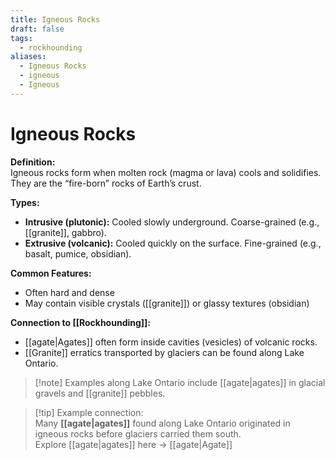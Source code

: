 ```yaml
---
title: Igneous Rocks
draft: false
tags:
  - rockhounding
aliases:
  - Igneous Rocks
  - igneous
  - Igneous
---
```

# Igneous Rocks

**Definition:**  
Igneous rocks form when molten rock (magma or lava) cools and solidifies. They are the “fire-born” rocks of Earth’s crust.

**Types:**  
- **Intrusive (plutonic):** Cooled slowly underground. Coarse-grained (e.g., [[granite]], gabbro).  
- **Extrusive (volcanic):** Cooled quickly on the surface. Fine-grained (e.g., basalt, pumice, obsidian).  

**Common Features:**  
- Often hard and dense  
- May contain visible crystals ([[granite]]) or glassy textures (obsidian)  

**Connection to [[Rockhounding]]:**  
- [[agate|Agates]] often form inside cavities (vesicles) of volcanic rocks.  
- [[Granite]] erratics transported by glaciers can be found along Lake Ontario.  

> [!note] Examples along Lake Ontario include [[agate|agates]] in glacial gravels and [[granite]] pebbles.  

> [!tip] Example connection:  
> Many **[[agate|agates]]** found along Lake Ontario originated in igneous rocks before glaciers carried them south.  
> Explore [[agate|agates]] here → [[agate|Agate]]
